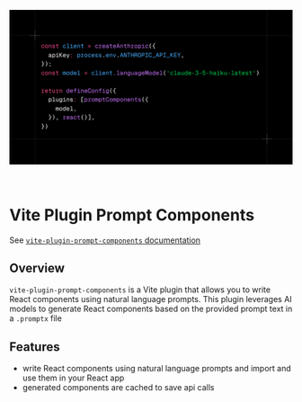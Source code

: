 <p align="center">
	<img width="640" src="https://github.com/jhsu/vite-plugin-prompt-components/blob/main/usage.png?raw=true" alt="Vite Plugin Prompt Component usage">
</p>
<br/>

# Vite Plugin Prompt Components

See [`vite-plugin-prompt-components` documentation](packages/vite-plugin-prompt-components/README.md)

## Overview

`vite-plugin-prompt-components` is a Vite plugin that allows you to write React components using natural language prompts. This plugin leverages AI models to generate React components based on the provided prompt text in a `.promptx` file

## Features

- write React components using natural language prompts and import and use them in your React app
- generated components are cached to save api calls

